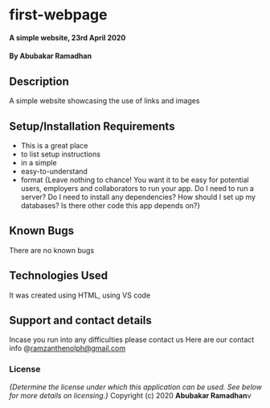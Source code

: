 # first-webpage
#### A simple website, 23rd April 2020
#### By **Abubakar Ramadhan**
## Description
A simple website showcasing the use of links and images
## Setup/Installation Requirements
* This is a great place
* to list setup instructions
* in a simple
* easy-to-understand
* format
{Leave nothing to chance! You want it to be easy for potential users, employers and collaborators to run your app. Do I need to run a server? Do I need to install any dependencies? How should I set up my databases? Is there other code this app depends on?}
## Known Bugs
There are no known bugs
## Technologies Used
It was created using HTML, using VS code
## Support and contact details
Incase you run into any difficulties please contact us
Here are our contact info @ramzanthenolph@gmail.com
### License
*{Determine the license under which this application can be used.  See below for more details on licensing.}*
Copyright (c) 2020 **Abubakar Ramadhan**v
